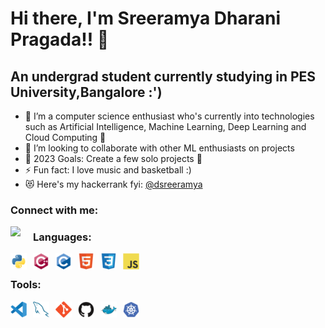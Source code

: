 # Hi there, I'm Sreeramya Dharani Pragada!! 👋 
## An undergrad student currently studying in PES University,Bangalore :')
- 🌱 I’m a computer science enthusiast who's currently into technologies such as Artificial Intelligence, Machine Learning, Deep Learning and Cloud Computing :eyes:
- 👯 I’m looking to collaborate with other ML enthusiasts on projects
- 🥅 2023 Goals: Create a few solo projects :muscle:
- ⚡ Fun fact: I love music and basketball :)
- 😻 Here's my hackerrank fyi: [@dsreeramya](https://www.hackerrank.com/dsreeramya)

### Connect with me:

[<img src="https://www.svgrepo.com/show/70809/linkedin.svg" width="26px"
     style="float: left; margin-right: 10px;" />](https://www.linkedin.com/in/sreeramya-d-9a4403203/)

### Languages:

<img align="left" alt="Python" width="26px" src="python-original.svg" style="padding-right:10px;" />
<img align="left" alt="C++" width="26px" src="cplusplus-original.svg" style="padding-right:10px;" />
<img align="left" alt="C" width="26px" src="c-original.svg" style="padding-right:10px;" />
<img align="left" alt="HTML5" width="26px" src="html5-original.svg" style="padding-right:10px;" />
<img align="left" alt="CSS3" width="26px" src="css3-original.svg" style="padding-right:10px;" />
<img align="left" alt="JavaScript" width="26px" src="javascript-original.svg" style="padding-right:10px;"/>
<br />

### Tools:

<img align="left" alt="Visual Studio Code" width="26px" src="vsc.svg" style="padding-right:10px;" />
<img align="left" alt="MySQL" width="26px" src="mysql-original.svg" style="padding-right:10px;" />
<img align="left" alt="Git" width="26px" src="git-original.svg" style="padding-right:10px;" />
<img align="left" alt="GitHub" width="26px" src="github-original.svg" style="padding-right:10px;" />
<img align="left" alt="Docker" width="26px" src="docker-original.svg" style="padding-right:10px;" />
<img align="left" alt="Kubernetes" width="26px" src="kubernetes-plain.svg" style="padding-right:10px;" />
